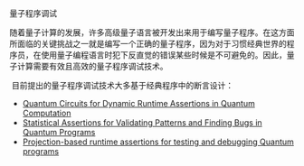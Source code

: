 

量子程序调试

​		随着量子计算的发展，许多高级量子语言被开发出来用于编写量子程序。在这方面所面临的关键挑战之一就是编写一个正确的量子程序，因为对于习惯经典世界的程序员，在使用量子编程语言时犯下反直觉的错误某些时候是不可避免的。因此，量子计算需要有效且高效的量子程序调试技术。

​	目前提出的量子程序调试技术大多基于经典程序中的断言设计：

+ [Quantum Circuits for Dynamic Runtime Assertions in Quantum Computation](https://arxiv.org/abs/1905.12068)
+ [Statistical Assertions for Validating Patterns and Finding Bugs in Quantum Programs](https://dl.acm.org/doi/10.1145/3307650.3322213)
+ [Projection-based runtime assertions for testing and debugging Quantum programs](https://dl.acm.org/doi/10.1145/3428218)

